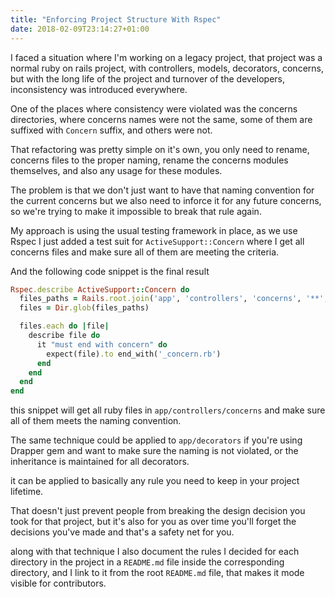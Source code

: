 ```yaml
---
title: "Enforcing Project Structure With Rspec"
date: 2018-02-09T23:14:27+01:00
---
```


I faced a situation where I'm working on a legacy project, that project was a
normal ruby on rails project, with controllers, models, decorators, concerns,
but with the long life of the project and turnover of the developers,
inconsistency was introduced everywhere.

One of the places where consistency were violated was the concerns directories,
where concerns names were not the same, some of them are suffixed with `Concern`
suffix, and others were not.

That refactoring was pretty simple on it's own, you only need to rename,
concerns files to the proper naming, rename the concerns modules themselves, and
also any usage for these modules.

The problem is that we don't just want to have that naming convention for the
current concerns but we also need to inforce it for any future concerns, so
we're trying to make it impossible to break that rule again.

My approach is using the usual testing framework in place, as we use Rspec I
just added a test suit for `ActiveSupport::Concern` where I get all concerns
files and make sure all of them are meeting the criteria.

And the following code snippet is the final result

```ruby
Rspec.describe ActiveSupport::Concern do
  files_paths = Rails.root.join('app', 'controllers', 'concerns', '**', '*.rb')
  files = Dir.glob(files_paths)

  files.each do |file|
    describe file do
      it "must end with concern" do
        expect(file).to end_with('_concern.rb')
      end
    end
  end
end
```

this snippet will get all ruby files in `app/controllers/concerns` and make sure
all of them meets the naming convention.

The same technique could be applied to `app/decorators` if you're using Drapper
gem and want to make sure the naming is not violated, or the inheritance is
maintained for all decorators.

it can be applied to basically any rule you need to keep in your project
lifetime.

That doesn't just prevent people from breaking the design decision you took for
that project, but it's also for you as over time you'll forget the decisions
you've made and that's a safety net for you.

along with that technique I also document the rules I decided for each directory
in the project in a `README.md` file inside the corresponding directory, and I
link to it from the root `README.md` file, that makes it mode visible for
contributors.
